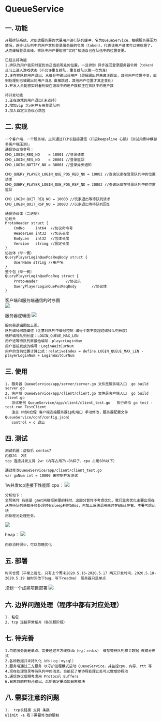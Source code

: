 # QueueService

## 一. 功能
	开服排队系统，对到达服务器的大量用户进行队列缓冲，名为QueueService，根据服务器压力情况，逐步让队列中的用户拿到登录服务器的令牌（token），代表该用户请求可以被处理了，从而缓解登录高峰，排队中用户要能够“实时”知道自己在队伍中的位置变更。
	
	已经支持功能
	1.排队的用户能实时查到自己当前所处的位置，一旦排到 异步返回登录服务器令牌（token）且马上进入游戏状态（不允许重复排队，重复排队以第一次为准）
	2.正在排队的用户退出、从缓存中踢出该用户（逻辑踢出并未真正踢出，其他用户位置不变，直到处理到已被踢出的用户消息 直接跳过，其他用户位置才真正变化）
	3.开发人员能够实时看到现在游戏中的用户数和正在排队中的用户数
	
	待开发功能
	1.正在游戏的用户退出(未支持)
	2.增加vip 大v用户专用登录队列
	3.加入自定义协议心跳包

## 二. 实现
	一个客户端，一个服务端，之间通过TCP长链接通信（开启keepalive 心跳）（测试用例中模拟多客户端压测）。
	通信协议命令号：
	CMD_LOGIN_REQ_NO    = 10001 //登录请求
	CMD_LOGIN_RES_NO    = 20001 //登录返回
	CMD_LOGIN_NOTIFY_NO = 30001 //登录异步通知

	CMD_QUERY_PLAYER_LOGIN_QUE_POS_REQ_NO = 10002 //查询玩家在登录队列中的位置 请求
	CMD_QUERY_PLAYER_LOGIN_QUE_POS_RSP_NO = 20002 //查询玩家在登录队列中的位置 返回

	CMD_LOGIN_QUIT_REQ_NO = 10003 //玩家退出等待队列请求
	CMD_LOGIN_QUIT_RSP_NO = 20003 //玩家退出等待队列回复

	通信协议体（二进制）
	协议头
	ProtoHeader struct {
		CmdNo     int64	 //协议命令号
		HeaderLen int32	 //包头长度
		BodyLen   int32  //包体长度
		Version   string //固定长度
	}
	协议体（举一例）
	QueryPlayerLoginQuePosReqBody struct {
		UserName string	//用户名
	}
	整个包（举一例）
	QueryPlayerLoginQuePosReq struct {
		ProtoHeader				//协议头
		QueryPlayerLoginQuePosReqBody		//协议体
	}
	
客户端和服务端通信的时序图	
![](doc/login.png)

服务器逻辑图
![](doc/server.png)

    服务器逻辑图如上图。
    队列编号问题阐述（注意对队列中编号控制 编号个数不能超过编号队列长度）
    循环编号队列长度：LOGIN_QUEUE_MAX_LEN 
    用户进等待队列直接给编号：playerLoginNum 
    用户当前发放的编号：LoginWaitCurNum
    用户的当前位置计算公式：relativeIndex = define.LOGIN_QUEUE_MAX_LEN - playerLoginNum + LoginWaitCurNum
	

## 三. 使用
	1. 服务器 QueueService/app/server/server.go 文件是服务端入口  go build server.go
	2. 客户端 QueueService/app/client/client.go 文件是客户端入口  go build client.go
	   测试用例 QueueService/app/client/client_test.go   执行命令 go test -test.run TestClient
	   注意（时间仓促 客户端连接服务器ip和端口 手动修改，服务器配置文件QueueService/conf/config.json）
	   control + c 退出

## 四. 测试
    测试机器：虚拟机 centos7
    内存2G  2核
    tcp 连接并发支持 2w+（内存占用7%-8%样子，cpu 占用60%以下）
	
	通过修改QueueService/app/client/client_test.go 
	var goNum int = 10000 来控制并发测试
	
1w并发tcp连接下性能图
cpu：
![](doc/cpu.gif)
 
    分析如下：
    全局耗时 有些是 gnet网络框架里的耗时，这部分暂时不考虑优化，我们业务优化主要出现在
    从等待队列获取任务处理时有sleep耗时50ms，再加上系统调用耗时在60ms左右。主要考虑此块
    用协程池处理任务。
    
![](doc/cpu_max.png)

   
heap：
![](doc/heap.gif)

    内存消耗很少，可以忽略优化
## 五. 部署
	时间仓促（平常上班忙，只有上个周末2020.5.16-2020.5.17 两天开发时间，2020.5.18-2020.5.19 抽时间改下bug、写下readme） 服务器只是单点 
	
规划一个成熟项目部署
![](doc/online.png)

## 六. 边界问题处理（程序中都有对应处理）
	1. 粘包
	2. tcp 连接异常断开（各流程阶段）

## 七. 待完善
	1.目前服务器是单点、需要通过三方缓存db（eg：redis） 缓存等待队列相关数据 做成分布式
	2.各种数据并未持久化（db：eg：mysql）
	3.服务端通过三方服务 以守护进程模式启动 QueueService，并监控cpu、内存、rtt 等
	4.现在处理登录等待队列中的消息，目前起了单协程处理此处可以做成协程池
	5.通信协议后期考虑用 Protocol Buffers
	6.日志目前控制台输出，后期肯定要添加日志模块

## 八. 需要注意的问题
    1.  tcp长链接 支持 条数
    ulimit -a 看下需要修改的限制
	
